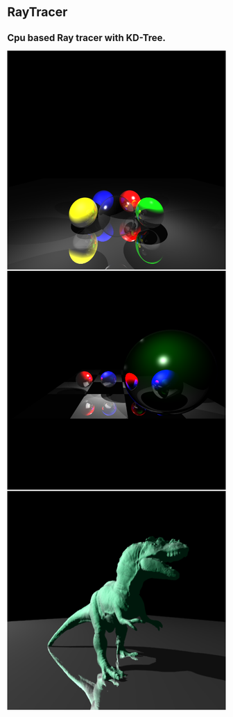 # RayTracer

## Cpu based Ray tracer with KD-Tree.

<p align="center">
  <img src="https://raw.githubusercontent.com/elpekozgun/RayTracer/master/RayTracer/samples/1.PNG" alt="drawing" width="512"/>
  <img src="https://raw.githubusercontent.com/elpekozgun/RayTracer/master/RayTracer/samples/2.PNG" alt="drawing" width="512"/>  
  <img src="https://raw.githubusercontent.com/elpekozgun/RayTracer/master/RayTracer/samples/3.PNG" alt="drawing" width="512"/>
</p>






